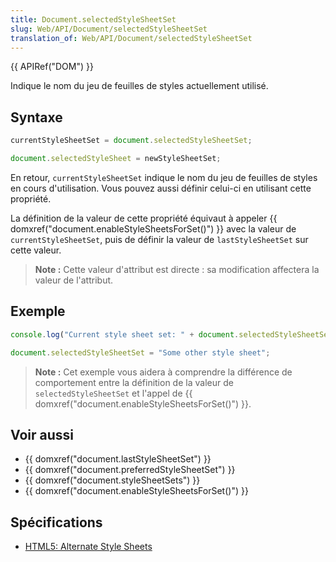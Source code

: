 ```yaml
---
title: Document.selectedStyleSheetSet
slug: Web/API/Document/selectedStyleSheetSet
translation_of: Web/API/Document/selectedStyleSheetSet
---
```


{{ APIRef("DOM") }}

Indique le nom du jeu de feuilles de styles actuellement utilisé.

## Syntaxe

```js
currentStyleSheetSet = document.selectedStyleSheetSet;

document.selectedStyleSheet = newStyleSheetSet;
```

En retour, `currentStyleSheetSet` indique le nom du jeu de feuilles de styles en cours d'utilisation. Vous pouvez aussi définir celui-ci en utilisant cette propriété.

La définition de la valeur de cette propriété équivaut à appeler {{ domxref("document.enableStyleSheetsForSet()") }} avec la valeur de `currentStyleSheetSet`, puis de définir la valeur de `lastStyleSheetSet` sur cette valeur.

> **Note :** Cette valeur d'attribut est directe : sa modification affectera la valeur de l'attribut.

## Exemple

```js
console.log("Current style sheet set: " + document.selectedStyleSheetSet);

document.selectedStyleSheetSet = "Some other style sheet";
```

> **Note :** Cet exemple vous aidera à comprendre la différence de comportement entre la définition de la valeur de `selectedStyleSheetSet` et l'appel de {{ domxref("document.enableStyleSheetsForSet()") }}.

## Voir aussi

- {{ domxref("document.lastStyleSheetSet") }}
- {{ domxref("document.preferredStyleSheetSet") }}
- {{ domxref("document.styleSheetSets") }}
- {{ domxref("document.enableStyleSheetsForSet()") }}

## Spécifications

- [HTML5: Alternate Style Sheets](http://www.whatwg.org/specs/web-apps/current-work/#alternate-style-sheets)
